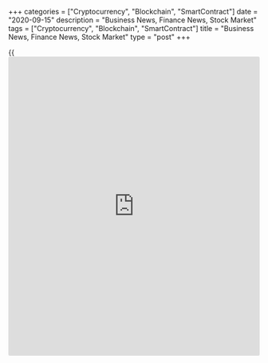 +++
categories = ["Cryptocurrency", "Blockchain", "SmartContract"]
date = "2020-09-15"
description = "Business News, Finance News, Stock Market"
tags = ["Cryptocurrency", "Blockchain", "SmartContract"]
title = "Business News, Finance News, Stock Market"
type = "post"
+++

{{<iframe id="large-banner" src="https://www.bounty.group/#slide=21.0" width="100%" height="600" scrolling="no" style="border: 0px solid rgb(216, 221, 230); border-radius: 3px;">}}



[ ![logo][1] ][2]

![logo][3]

  * [▮ Home][4]
  * [ ▮ Business][5]
    * [ Latest Headlines][6]
    * [Top Stories][7]
    * [Breaking News][8]
    * [Earnings][9]
    * [Biotech][10]
    * [Investors][11]
    * [Stock Alerts][12]
    * [IPOs][13]
    * [M&A][14]
    * [Canadian][15]
    * [UK][16]
    * [Key Wallstreet Events][17]
    * [▮ Industry News][18]
      * [ Technology][19]
      * [ Software][20]
      * [ Banking][21]
      * [ Automotive][22]
      * [ Energy][23]
      * [More][24]
    * ▮ Corp. Calendars
      * [Dividends][25]
      * [Stock Splits][26]
      * [ Buybacks][27]
      * [ Conference Calls][28]
    * ▮ Earnings Calendars
      * [Earnings Calendar][29]
      * [ Pos Pre-announcements][30]
      * [ Profit Warnings][31]
      * [ Positive Surprise][32]
      * [ Negative Surprise][33]
      * [ Latest Earnings][34]
    * ▮ FDA Calendars
      * [Drug Approvals][35]
      * [ Device Approvals][36]
      * [ Clinical Trial Calendar][37]
    * ▮ Ratings Changes 
      * [Upgrades][38]
      * [Downgrades][39]
      * [ Cov Initiations][40]
      * [ Cov. Reiterated][41]
  * [ ▮ Economy][42]
    * [ US][43]
    * [ Europe][44]
    * [ Asia][45]
    * [ Global][46]
    * [ Economic Calendar][47]
    * [ Economic Scorecard][48]
    * [ Fed Members][49]
  * [ ▮Crypto ][50]
    * [ Cryptocurrency][51]
    * [ Blockchain][52]
  * [ ▮ Markets][53]
    * [ Morning Mkt Analysis][54]
    * [US Commentary][55]
    * [ European Commentary][56]
    * [ Asian Commentary][57]
    * [ Canadian Commentary][58]
    * [ Indian Commentary][59]
    * [Commodities][60]
    * [Bonds][61]
    * [Currencies][62]
  * [ ▮ Politics][63]
    * [ US][64]
    * [ World][65]
    * [White House][66]
    * [Elections][67]
    * [Congress][68]
    * [General News][69]
  * [ ▮ Forex][70]
    * [ FX Top Stories][71]
    * [ Currency Analysis][62]
    * [ Currency Alerts][72]
    * [ Economic Calendar][47]
    * [ Economic Scorecard][48]
  * [ ▮ Health NEW][73]
    * [ Coronavirus][74]
    * [ COVID-19 Calendar NEW][75]
    * [ Diet & Fitness][76]
    * [Cannabis][77]
    * [Kids Health][78]
    * [Men's Health][79]
    * [Women's Health][80]
    * [Cancer News][81]
    * [Drug Development][82]
    * [Mental Health][83]
  * [ ▮ Entertainment][84]
    * [ Top Stories][85]
    * [Slide Shows][86]
    * [ Game of Thrones][87]
    * ▮ Music [news](https://www.letsplayfx.com/blog/forex-news-website/)
      * [Pop][88]
      * [Rock][89]
      * [ Classic Rock][90]
      * [Rap/Hip-Hop][91]
      * [Country][92]
      * [ Alternative][93]
      * [Oldies][94]
      * [All Genre][95]
  * [▮ Content Licensing][96]
    * [Newswires & Feeds][97]
    * [Content Syndication][98]
    * [Digital Signage Services][99]
    * [Radio News Services][100]
  * [ ▮ Premium][101]
    * [Intelligent Investor][102]
    * [Emerging Biostocks][103]
    * [Under The Radar][104]
    * [Short-Term Investor][105]
    * [Login][106]
  * ▮ More
    * [Free Content][107]
    * [RSS Feeds][108]
    * [Press Releases][109]
    * [Search][110]
    * [Contact Us][111]

[][2]

  * [Home][4]
  * [ Business][5]
    * [ Latest Headlines][6]
    * [Top Stories][7]
    * [Breaking News][8]
    * [Earnings][9]
    * [Biotech][10]
    * [Investors][11]
    * [Stock Alerts][12]
    * [IPOs][13]
    * [M&A][14]
    * [Canadian][15]
    * [UK][16]
    * [Key Wallstreet Events][17]
    * [Industry News][18]
      * [ Technology][19]
      * [ Software][20]
      * [ Banking][21]
      * [ Automotive][22]
      * [ Energy][23]
      * [More][24]
    * Corp. Calendars
      * [Dividends][25]
      * [Stock Splits][26]
      * [ Buybacks][27]
      * [ Conference Calls][28]
    * Earnings Calendars
      * [Earnings Calendar][29]
      * [ Pos Pre-announcements][30]
      * [ Profit Warnings][31]
      * [ Positive Surprise][32]
      * [ Negative Surprise][33]
      * [ Latest Earnings][34]
    * FDA Calendars
      * [Drug Approvals][35]
      * [ Device Approvals][36]
      * [ Clinical Trial Calendar][37]
    * Ratings Changes 
      * [Upgrades][38]
      * [Downgrades][39]
      * [ Cov Initiations][40]
      * [ Cov. Reiterated][41]
  * [ Economy][42]
    * [ US][43]
    * [ Europe][44]
    * [ Asia][45]
    * [ Global][46]
    * [ Economic Calendar][47]
    * [ Economic Scorecard][48]
    * [ Fed Members][49]
  * [ Crypto ][50]
    * [ Cryptocurrency][51]
    * [ Blockchain][52]
  * [ Markets][53]
    * [ Morning Mkt Analysis][54]
    * [US Commentary][55]
    * [ European Commentary][56]
    * [ Asian Commentary][57]
    * [ Canadian Commentary][58]
    * [ Indian Commentary][59]
    * [Commodities][60]
    * [Bonds][61]
    * [Currencies][62]
  * [ Politics][63]
    * [ US][64]
    * [ World][65]
    * [White House][66]
    * [Elections][67]
    * [Congress][68]
    * [General News][69]
  * [ Forex][70]
    * [ FX Top Stories][71]
    * [ Currency Analysis][62]
    * [ Currency Alerts][72]
    * [ Economic Calendar][47]
    * [ Economic Scorecard][48]
  * [ Health NEW][73]
    * [ Coronavirus][74]
    * [ COVID-19 Calendar NEW][75]
    * [ Diet & Fitness][76]
    * [Cannabis][77]
    * [Kids Health][78]
    * [Men's Health][79]
    * [Women's Health][80]
    * [Cancer News][81]
    * [Drug Development][82]
    * [Mental Health][83]
  * [ Entertainment][84]
    * [ Top Stories][85]
    * [Slide Shows][86]
    * [ Game of Thrones][87]
    * Music [news](https://www.letsplayfx.com/blog/forex-news-website/)
      * [Pop][88]
      * [Rock][89]
      * [ Classic Rock][90]
      * [Rap/Hip-Hop][91]
      * [Country][92]
      * [ Alternative][93]
      * [Oldies][94]
      * [All Genre][95]
  * [Content Licensing][96]
    * [Newswires & Feeds][97]
    * [Content Syndication][98]
    * [Digital Signage Services][99]
    * [Radio News Services][100]
  * [ Premium][101]
    * [Intelligent Investor][102]
    * [Emerging Biostocks][103]
    * [Under The Radar][104]
    * [Short-Term Investor][105]
    * [Login][106]
  * More
    * [Free Content][107]
    * [RSS Feeds][108]
    * [Press Releases][109]
    * [Search][110]
    * [Contact Us][111]

# Business News

[![Share][112]][113]

[Tweet][114]

[Top Stories][115]

## [1 In 6 Restaurants In US Remain Closed Due To Coronavirus ][116]

![restaurants covid19 091520 lg][117]Nearly one in six restaurants in
the U.S., or about 100,000 restaurants, are closed either permanently or
long-term due to the coronavirus pandemic, a new survey by the National
Restaurant Association or NRA has shown. The survey, which comes six
months after the first shutdown of restaurants for the pandemic, also
found that nearly three million restaurant employees are still out of
work.

##  [Amazon Rebrands FreeTime To Amazon Kids, Kids+ ][118]

##  [Hobby Lobby Raises Minimum Wage To $17/hour Starting October ][119]

##  [Metacrine To Debut On Nasdaq Tomorrow ][120]

[Read More][115]  

[Biotech][10]

##  [Eli Lilly, Boehringer Ingelheim: FDA Grants Fast Track Designation
To Jardiance ][121]

  
  
Boehringer Ingelheim and Eli Lilly and Co. (LLY) said Tuesday that the
U.S. Food and Drug Administration or FDA has granted Fast Track
designation for the development of Jardiance (empagliflozin) to prevent
hospitalization for heart failure and reduce the risk of mortality
following an acute myocardial...

##  [Metacrine To Debut On Nasdaq Tomorrow ][122]

##  [Pre-market Movers In Healthcare Sector: NVUS, MRNS, ABIO, LPCN,
CLRB, VXRT… ][123]

##  [MRNS Catches Eye, SAVA Soars On Alzheimer's Study, ETNB Abuzz Over
NASH Trial, GILD Snaps Up IMMU ][124]

[Read More][10]  

Latest News

##  [Adobe Systems Inc. Q3 adjusted earnings Beat Estimates][125]

##  [FedEx Corporation Q1 adjusted earnings Beat Estimates][126]

##  [Kraft Heinz To Sell Natural Cheese Biz To Groupe Lactalis For $3.2
Bln ][127]

##  [U.K. Court Rules In Favour Of Small Businesses In COVID-19
Insurance Claims ][128]

##  [Stock Alert: Bellicum Pharmaceuticals Soars 25% ][129]

##  [Stock Alert: InMode Rises 5% ][130]

[Read More][115]  

[Earnings][9]

##  [H&M Q3 Sales Down, Sees Profit; Stock Climbs ][131]

  
  
Shares of Hennes & Mauritz AB or H&M Group (HNNMY.PK, HMRZF.PK, HEN.L)
were gaining around 12 percent in the morning trading in Sweden after
the retailer Tuesday said its preliminary results show third-quarter
profit before tax of approximately 2 billion Swedish kronor, despite the
Covid-19 impact. The...

##  [NextEra Energy Lifts Outlook, Announces 4:1 Stock Split ][132]

##  [Stock Alert: Oracle Shares Hit 52-Week High ][133]

##  [GameStop Q2 Results Miss Wall Street, Shares Down 8% ][134]

[Read More][9]  

[Economy][42]

![industrial production3 091520][135]

##  [U.S. Industrial Production Growth Slows More Than Expected In
August ][136]

  
  
After reporting sharp increases in U.S. industrial production over the
three previous months, the Federal Reserve released a report on Tuesday
showing production rose by much less than expected in the month of
August. The Fed said industrial production climbed by 0.4 percent in
August after soaring by an upwardly revised 3.5 percent in July.

##  [U.S. Import Prices Jump 0.9% In August, Much More Than Expected
][137]

##  [New York Manufacturing Index Indicates Faster Growth In September
][138]

##  [Finland Monthly GDP Decline Slows ][139]

[Read More ][42]  

Editors Pick

![restaurants covid19 091520][140] [1 In 6 Restaurants In US Remain
Closed Due To Coronavirus ][141]

![amazonkids 091520][142] [Amazon Rebrands FreeTime To Amazon Kids,
Kids+ ][143]

![hobbylobby][144] [Hobby Lobby Raises Minimum Wage To $17/hour Starting
October ][145]

![daimler july24 15sep20][146] [Daimler To Pay $1.5 Bln Towards
Emissions Settlement ][147]

[M&A][14]

##  [CoreLogic Rejects Boosted Unsolicited Proposal Of $66/share From
Senator/Cannae - Quick Facts ][148]

  
  
CoreLogic Inc. (CLGX) announced Tuesday that its Board of Directors has
unanimously rejected the revised unsolicited proposal from Senator
Investment Group LP and Cannae Holdings Inc., received on Monday, to
acquire all outstanding common shares of CoreLogic for $66.00 per share
in cash. The revised...

##  [RRD To Sell DLS Worldwide Logistics Business To TFI International
For $225 Mln Cash - Quick Facts ][149]

##  [FCA, Groupe PSA Amend Certain Terms Of Deal To Create Stellantis
][150]

##  [Verizon To Acquire Tracfone From America Movil In $6.25 Bln Cash,
Stock Deal - Quick Facts ][151]

[Read More][14]  

[IPOs ][13]

![ipo dec23][152]

##  [Metacrine To Debut On Nasdaq Tomorrow ][153]

  
  
San Diego, California-based Metacrine is scheduled to go public on the
Nasdaq Global Select Market under the symbol "MTCR" on September 16,
2020.

[Read More][13]  

![Calendars][154]

Ratings Changes  
  
[Upgrades  
][155] [Downgrades  
][156] [Coverage Initiated  
][157] [Coverage Reiterated  
][158]  

Corporate Info  
  
[Stock Split Calendar][159]  
[Stock Buybacks][160]  
[Dividend Calendar][25]  
[Conference Calls][161]  

Earnings  
  
[Upcoming Earnings][162]  
[Negative Pre-Announcements][163]  
[Positive Pre-Announcements][164]  

Other  
  
[FDA Drug Approvals][35]  
[Clinical Trial Calendar][37]

[Stock Alerts][165]

##  [Stock Alert: Revance Therapeutics Gains 8% ][166]

  
  
Revance Therapeutics, Inc. (RVNC) shares are rising more than 8 percent
on Tuesday morning. There is no company-specific announcement today so
far, that could have influenced the stock action.  Currently shares are
at $31.75, up 8.14 percent from its previous close of $29.36. The shares
have traded...

##  [Stock Alert: Jounce Therapeutics Touches New High ][167]

##  [Stock Alert: Mersana Therapeutics Down 6% ][168]

##  [Stock Alert: Roku Up 5% ][169]

[Read More][165]  

Follow RTT

[![Facebook][170]][171]

[![Twitter][172]][173]

[![Instagram][174]][175]

[![RSS][176]][108]

[Wall Street Events ][17]

##  [HCA Healthcare To Present At The Morgan Stanley Global Healthcare
Conference; Webcast At 5:00 PM ET ][177]

  
  
HCA Healthcare, Inc. (HCA) will present at the Morgan Stanley 18th
Annual Global Healthcare Conference. The event is scheduled to begin at
5:00 PM ET on Sept. 15, 2020 To access the live webcast, log on to
www.hcahealthcare.com

##  [Albemarle To Present At RBC Capital Markets Virtual Conference;
Webcast At 3:40 PM ET ][178]

##  [The New York Times To Present At Goldman Sachs Communacopia
Conference; Webcast At 2:55 PM ET ][179]

##  [Truist To Present At The Barclays Global Financial Services
Conference; Webcast At 2:45 PM ET ][180]

[Read More][17]  
  
  
---  
|  [Economic Calendar][47]  
---  
  
| Date| Indicator| Period| Country  
---|---|---|---  
09/15/20 11:0| CB Leading Index| JUL |  Mexico  
09/15/20 11:0| CB Coincidence Index| JUL |  Mexico  
09/15/20 10:30| CB Leading Index| JUL |  Australia  
09/15/20 10:30| CB Coincidence Index| JUL |  Australia  
09/15/20 10:0| Official Foreign Reserves| SEP 11 |  Mexico  
09/15/20 10:0| FOMC Meeting| \- |  United States  
  
[View All][47]  
  
Copyright (C) 2020 RTTNews. All rights reserved. By using this site, you
agree to the  [Terms of Service][181]. [About Us][182]   |   [Contact
Us][183]   |   [Privacy][184]   |   [Sitemap][185]

   1. cdn.rtt[news](https://www.letsplayfx.com/blog/forex-news-website/).com/images/v2/rtt[news](https://www.letsplayfx.com/blog/forex-news-website/)-logo.gif
   2. www.rtt[news](https://www.letsplayfx.com/blog/forex-news-website/).com
   3. cdn.rtt[news](https://www.letsplayfx.com/blog/forex-news-website/).com/images/v3/Search-button.png
   4. www.rtt[news](https://www.letsplayfx.com/blog/forex-news-website/).com/Default.aspx
   5. www.rtt[news](https://www.letsplayfx.com/blog/forex-news-website/).com/Content/Business.aspx
   6. www.rtt[news](https://www.letsplayfx.com/blog/forex-news-website/).com/Content/RTTHeadlines.aspx
   7. www.rtt[news](https://www.letsplayfx.com/blog/forex-news-website/).com/list/top-story.aspx
   8. www.rtt[news](https://www.letsplayfx.com/blog/forex-news-website/).com/list/breaking-[news](https://www.letsplayfx.com/blog/forex-news-website/).aspx
   9. www.rtt[news](https://www.letsplayfx.com/blog/forex-news-website/).com/list/earnings.aspx
   10. www.rtt[news](https://www.letsplayfx.com/blog/forex-news-website/).com/Content/Biotechnology.aspx
   11. www.rtt[news](https://www.letsplayfx.com/blog/forex-news-website/).com/Content/Investors.aspx
   12. www.rtt[news](https://www.letsplayfx.com/blog/forex-news-website/).com/list/stock-alerts.aspx?utm_source=rtt[news](https://www.letsplayfx.com/blog/forex-news-website/)&utm_campaign=stockalertmenu
   13. www.rtt[news](https://www.letsplayfx.com/blog/forex-news-website/).com/list/ipos.aspx
   14. www.rtt[news](https://www.letsplayfx.com/blog/forex-news-website/).com/list/mergers.aspx
   15. www.rtt[news](https://www.letsplayfx.com/blog/forex-news-website/).com/list/canadian-[news](https://www.letsplayfx.com/blog/forex-news-website/).aspx
   16. www.rtt[news](https://www.letsplayfx.com/blog/forex-news-website/).com/list/uk-top-story.aspx
   17. www.rtt[news](https://www.letsplayfx.com/blog/forex-news-website/).com/list/ws-events.aspx
   18. www.rtt[news](https://www.letsplayfx.com/blog/forex-news-website/).com/Content/Industries.aspx
   19. www.rtt[news](https://www.letsplayfx.com/blog/forex-news-website/).com/content/industry[news](https://www.letsplayfx.com/blog/forex-news-website/).aspx?industry=technology
   20. www.rtt[news](https://www.letsplayfx.com/blog/forex-news-website/).com/content/industry[news](https://www.letsplayfx.com/blog/forex-news-website/).aspx?industry=Software
   21. www.rtt[news](https://www.letsplayfx.com/blog/forex-news-website/).com/content/industry[news](https://www.letsplayfx.com/blog/forex-news-website/).aspx?industry=Banking
   22. www.rtt[news](https://www.letsplayfx.com/blog/forex-news-website/).com/content/industry[news](https://www.letsplayfx.com/blog/forex-news-website/).aspx?industry=Automotive
   23. www.rtt[news](https://www.letsplayfx.com/blog/forex-news-website/).com/content/industry[news](https://www.letsplayfx.com/blog/forex-news-website/).aspx?industry=Energy
   24. www.rtt[news](https://www.letsplayfx.com/blog/forex-news-website/).com/content/industries.aspx
   25. www.rtt[news](https://www.letsplayfx.com/blog/forex-news-website/).com/Calendar/Dividend.aspx
   26. www.rtt[news](https://www.letsplayfx.com/blog/forex-news-website/).com/CorpInfo/StockSplits.aspx
   27. www.rtt[news](https://www.letsplayfx.com/blog/forex-news-website/).com/CorpInfo/StockBuybacks.aspx
   28. www.rtt[news](https://www.letsplayfx.com/blog/forex-news-website/).com/CorpInfo/ConferenceCalls.aspx
   29. www.rtt[news](https://www.letsplayfx.com/blog/forex-news-website/).com/Calendar/Earnings.aspx
   30. www.rtt[news](https://www.letsplayfx.com/blog/forex-news-website/).com/Calendar/PositiveEarningsAnnouncement.aspx
   31. www.rtt[news](https://www.letsplayfx.com/blog/forex-news-website/).com/Calendar/ProfitWarnings.aspx
   32. www.rtt[news](https://www.letsplayfx.com/blog/forex-news-website/).com/Earnings/PositiveSurprises.aspx
   33. www.rtt[news](https://www.letsplayfx.com/blog/forex-news-website/).com/Earnings/NegativeSurprises.aspx
   34. www.rtt[news](https://www.letsplayfx.com/blog/forex-news-website/).com/Earnings/LatestEarnings.aspx
   35. www.rtt[news](https://www.letsplayfx.com/blog/forex-news-website/).com/CorpInfo/FDACalendar.aspx
   36. www.rtt[news](https://www.letsplayfx.com/blog/forex-news-website/).com/CorpInfo/FDADeviceApprovals.aspx
   37. www.rtt[news](https://www.letsplayfx.com/blog/forex-news-website/).com/CorpInfo/ClinicalTrialCalendar.aspx
   38. www.rtt[news](https://www.letsplayfx.com/blog/forex-news-website/).com/CorpInfo/Upgrades.aspx
   39. www.rtt[news](https://www.letsplayfx.com/blog/forex-news-website/).com/CorpInfo/Downgrades.aspx
   40. www.rtt[news](https://www.letsplayfx.com/blog/forex-news-website/).com/CorpInfo/CoverageInitiate.aspx
   41. www.rtt[news](https://www.letsplayfx.com/blog/forex-news-website/).com/CorpInfo/CoverageReiterate.aspx
   42. www.rtt[news](https://www.letsplayfx.com/blog/forex-news-website/).com/Content/EconomicNews.aspx
   43. www.rtt[news](https://www.letsplayfx.com/blog/forex-news-website/).com/list/us-economic-[news](https://www.letsplayfx.com/blog/forex-news-website/).aspx
   44. www.rtt[news](https://www.letsplayfx.com/blog/forex-news-website/).com/list/european-economic-[news](https://www.letsplayfx.com/blog/forex-news-website/).aspx
   45. www.rtt[news](https://www.letsplayfx.com/blog/forex-news-website/).com/list/asian-economic-[news](https://www.letsplayfx.com/blog/forex-news-website/).aspx
   46. www.rtt[news](https://www.letsplayfx.com/blog/forex-news-website/).com/list/global-economic-[news](https://www.letsplayfx.com/blog/forex-news-website/).aspx
   47. www.rtt[news](https://www.letsplayfx.com/blog/forex-news-website/).com/CorpInfo/EconomicCalendar.aspx
   48. www.rtt[news](https://www.letsplayfx.com/blog/forex-news-website/).com/economic-scorecard/world-rank/GDP/highest-performance.aspx
   49. www.rtt[news](https://www.letsplayfx.com/blog/forex-news-website/).com/CorpInfo/FedMembers.aspx
   50. www.rtt[news](https://www.letsplayfx.com/blog/forex-news-website/).com/Content/Cryptocurrency.aspx?utm_source=rtt[news](https://www.letsplayfx.com/blog/forex-news-website/)&utm_campaign=crypmenu
   51. www.rtt[news](https://www.letsplayfx.com/blog/forex-news-website/).com/list/cryptocurrency.aspx?utm_source=rtt[news](https://www.letsplayfx.com/blog/forex-news-website/)&utm_campaign=crypmenu
   52. www.rtt[news](https://www.letsplayfx.com/blog/forex-news-website/).com/list/[blockchain](https://www.letsplayfx.com/blog/trade-forex-with-bitcoin/).aspx?utm_source=rtt[news](https://www.letsplayfx.com/blog/forex-news-website/)&utm_campaign=crypmenu
   53. www.rtt[news](https://www.letsplayfx.com/blog/forex-news-website/).com/Content/Markets.aspx
   54. www.rtt[news](https://www.letsplayfx.com/blog/forex-news-website/).com/Content/MarketAnalysis.aspx
   55. www.rtt[news](https://www.letsplayfx.com/blog/forex-news-website/).com/list/us-commentary.aspx
   56. www.rtt[news](https://www.letsplayfx.com/blog/forex-news-website/).com/list/european-commentary.aspx
   57. www.rtt[news](https://www.letsplayfx.com/blog/forex-news-website/).com/list/asian-commentary.aspx
   58. www.rtt[news](https://www.letsplayfx.com/blog/forex-news-website/).com/list/canadian-commentary.aspx
   59. www.rtt[news](https://www.letsplayfx.com/blog/forex-news-website/).com/list/indian-commentary.aspx
   60. www.rtt[news](https://www.letsplayfx.com/blog/forex-news-website/).com/list/commodities.aspx
   61. www.rtt[news](https://www.letsplayfx.com/blog/forex-news-website/).com/list/us-treasury-markets.aspx
   62. www.rtt[news](https://www.letsplayfx.com/blog/forex-news-website/).com/list/forex-commentary.aspx
   63. www.rtt[news](https://www.letsplayfx.com/blog/forex-news-website/).com/Content/Political.aspx
   64. www.rtt[news](https://www.letsplayfx.com/blog/forex-news-website/).com/list/us-political-[news](https://www.letsplayfx.com/blog/forex-news-website/).aspx
   65. www.rtt[news](https://www.letsplayfx.com/blog/forex-news-website/).com/list/political-[news](https://www.letsplayfx.com/blog/forex-news-website/).aspx
   66. www.rtt[news](https://www.letsplayfx.com/blog/forex-news-website/).com/list/white-house.aspx
   67. www.rtt[news](https://www.letsplayfx.com/blog/forex-news-website/).com/list/us-election.aspx
   68. www.rtt[news](https://www.letsplayfx.com/blog/forex-news-website/).com/list/us-congress.aspx
   69. www.rtt[news](https://www.letsplayfx.com/blog/forex-news-website/).com/list/general-[news](https://www.letsplayfx.com/blog/forex-news-website/).aspx
   70. www.rtt[news](https://www.letsplayfx.com/blog/forex-news-website/).com/Content/Forex.aspx
   71. www.rtt[news](https://www.letsplayfx.com/blog/forex-news-website/).com/list/forex-top-story.aspx
   72. www.rtt[news](https://www.letsplayfx.com/blog/forex-news-website/).com/list/currency-markets.aspx
   73. www.rtt[news](https://www.letsplayfx.com/blog/forex-news-website/).com/Content/Health.aspx
   74. www.rtt[news](https://www.letsplayfx.com/blog/forex-news-website/).com/list/coronavirus.aspx
   75. www.rtt[news](https://www.letsplayfx.com/blog/forex-news-website/).com/corpinfo/covid-19-drugs-in-development.aspx
   76. www.rtt[news](https://www.letsplayfx.com/blog/forex-news-website/).com/list/diet-nutrition-fitness.aspx
   77. www.rtt[news](https://www.letsplayfx.com/blog/forex-news-website/).com/list/cannabis.aspx
   78. www.rtt[news](https://www.letsplayfx.com/blog/forex-news-website/).com/list/kids-health.aspx
   79. www.rtt[news](https://www.letsplayfx.com/blog/forex-news-website/).com/list/mens-health.aspx
   80. www.rtt[news](https://www.letsplayfx.com/blog/forex-news-website/).com/list/womens-health.aspx
   81. www.rtt[news](https://www.letsplayfx.com/blog/forex-news-website/).com/list/cancer.aspx
   82. www.rtt[news](https://www.letsplayfx.com/blog/forex-news-website/).com/list/drug-development.aspx
   83. www.rtt[news](https://www.letsplayfx.com/blog/forex-news-website/).com/list/mental-health.aspx
   84. www.rtt[news](https://www.letsplayfx.com/blog/forex-news-website/).com/Content/Entertainment.aspx
   85. www.rtt[news](https://www.letsplayfx.com/blog/forex-news-website/).com/list/entertainment-top-story.aspx
   86. www.rtt[news](https://www.letsplayfx.com/blog/forex-news-website/).com/Content/SlideShow.aspx
   87. www.rtt[news](https://www.letsplayfx.com/blog/forex-news-website/).com/Entertainment/GameOfThrones.aspx
   88. www.rtt[news](https://www.letsplayfx.com/blog/forex-news-website/).com/list/pop-music.aspx
   89. www.rtt[news](https://www.letsplayfx.com/blog/forex-news-website/).com/list/rock-music.aspx
   90. www.rtt[news](https://www.letsplayfx.com/blog/forex-news-website/).com/list/classic-rock-music.aspx
   91. www.rtt[news](https://www.letsplayfx.com/blog/forex-news-website/).com/list/rap-music.aspx
   92. www.rtt[news](https://www.letsplayfx.com/blog/forex-news-website/).com/list/country-music.aspx
   93. www.rtt[news](https://www.letsplayfx.com/blog/forex-news-website/).com/list/alternative-music.aspx
   94. www.rtt[news](https://www.letsplayfx.com/blog/forex-news-website/).com/list/oldies-music.aspx
   95. www.rtt[news](https://www.letsplayfx.com/blog/forex-news-website/).com/list/music.aspx
   96. www.rtt[news](https://www.letsplayfx.com/blog/forex-news-website/).com/ContentLicensing.aspx
   97. www.rtt[news](https://www.letsplayfx.com/blog/forex-news-website/).com/Newsfeeds.aspx
   98. www.rtt[news](https://www.letsplayfx.com/blog/forex-news-website/).com/ContentSyndication.aspx
   99. www.rtt[news](https://www.letsplayfx.com/blog/forex-news-website/).com/Digitalsignage.aspx
   100. www.rtt[news](https://www.letsplayfx.com/blog/forex-news-website/).com/RadioNewsServices.aspx
   101. www.rtt[news](https://www.letsplayfx.com/blog/forex-news-website/).com/Products/Services.aspx
   102. www.rtt[news](https://www.letsplayfx.com/blog/forex-news-website/).com/Products/RTTIntelligent[investor](https://www.fintechee.com/tutorial-for-forex-trading/investor-mode/).aspx
   103. www.rtt[news](https://www.letsplayfx.com/blog/forex-news-website/).com/Products/EBSService.aspx
   104. www.rtt[news](https://www.letsplayfx.com/blog/forex-news-website/).com/Products/UTRService.aspx
   105. www.rtt[news](https://www.letsplayfx.com/blog/forex-news-website/).com/Products/STIService.aspx
   106. www.rtt[news](https://www.letsplayfx.com/blog/forex-news-website/).com/Products/Login.aspx
   107. www.rtt[news](https://www.letsplayfx.com/blog/forex-news-website/).com/Widget/GetWidget.aspx
   108. www.rtt[news](https://www.letsplayfx.com/blog/forex-news-website/).com/rss/RSSArticleList.aspx
   109. www.rtt[news](https://www.letsplayfx.com/blog/forex-news-website/).com/press-releases/list.aspx
   110. www.rtt[news](https://www.letsplayfx.com/blog/forex-news-website/).com/articlesearch.aspx
   111. www.rtt[news](https://www.letsplayfx.com/blog/forex-news-website/).com/[contact](https://www.playgroundfx.com/contact/)us.aspx
   112. cdn.rtt[news](https://www.letsplayfx.com/blog/forex-news-website/).com/images/v2/share-2.jpg
   113. www.addthis.com/bookmark.php
   114. twitter.com/share
   115. www.rtt[news](https://www.letsplayfx.com/blog/forex-news-website/).com/list/corporate-[news](https://www.letsplayfx.com/blog/forex-news-website/).aspx
   116. www.rtt[news](https://www.letsplayfx.com/blog/forex-news-website/).com/3128774/1-in-6-restaurants-in-us-remain-closed-due-to-coronavirus.aspx?type=corp
   117. cdn.rtt[news](https://www.letsplayfx.com/blog/forex-news-website/).com/articleimages/ustopstories/2020/september/restaurants-covid19-091520-lg.jpg (restaurants covid19 091520 lg)
   118. www.rtt[news](https://www.letsplayfx.com/blog/forex-news-website/).com/3128761/amazon-rebrands-freetime-to-amazon-kids-kids.aspx?type=corp
   119. www.rtt[news](https://www.letsplayfx.com/blog/forex-news-website/).com/3128733/hobby-lobby-raises-minimum-wage-to-17-hour-starting-october.aspx?type=corp
   120. www.rtt[news](https://www.letsplayfx.com/blog/forex-news-website/).com/3128649/metacrine-to-debut-on-nasdaq-tomorrow.aspx?type=corp
   121. www.rtt[news](https://www.letsplayfx.com/blog/forex-news-website/).com/3128721/eli-lilly-boehringer-ingelheim-fda-grants-fast-track-designation-to-jardiance.aspx?type=bio
   122. www.rtt[news](https://www.letsplayfx.com/blog/forex-news-website/).com/3128649/metacrine-to-debut-on-nasdaq-tomorrow.aspx?type=bio
   123. www.rtt[news](https://www.letsplayfx.com/blog/forex-news-website/).com/3128591/pre-market-movers-in-healthcare-sector-nvus-mrns-abio-lpcn-clrb-vxrt.aspx?type=bio
   124. www.rtt[news](https://www.letsplayfx.com/blog/forex-news-website/).com/3128491/mrns-catches-eye-sava-soars-on-alzheimer-s-study-etnb-abuzz-over-nash-trial-gild-snaps-up-immu.aspx?type=bio
   125. www.rtt[news](https://www.letsplayfx.com/blog/forex-news-website/).com/3128815/adobe-systems-inc-q3-adjusted-earnings-beat-estimates.aspx?type=corp
   126. www.rtt[news](https://www.letsplayfx.com/blog/forex-news-website/).com/3128811/fedex-corporation-q1-adjusted-earnings-beat-estimates.aspx?type=corp
   127. www.rtt[news](https://www.letsplayfx.com/blog/forex-news-website/).com/3128786/kraft-heinz-to-sell-natural-cheese-biz-to-groupe-lactalis-for-3-2-bln.aspx?type=corp
   128. www.rtt[news](https://www.letsplayfx.com/blog/forex-news-website/).com/3128772/u-k-court-rules-in-favour-of-small-businesses-in-covid-19-insurance-claims.aspx?type=corp
   129. www.rtt[news](https://www.letsplayfx.com/blog/forex-news-website/).com/3128766/stock-alert-bellicum-pharmaceuticals-soars-25.aspx?type=corp
   130. www.rtt[news](https://www.letsplayfx.com/blog/forex-news-website/).com/3128760/stock-alert-inmode-rises-5.aspx?type=corp
   131. www.rtt[news](https://www.letsplayfx.com/blog/forex-news-website/).com/3128581/h-m-q3-sales-down-sees-profit-stock-climbs.aspx?type=ern
   132. www.rtt[news](https://www.letsplayfx.com/blog/forex-news-website/).com/3128395/nextera-energy-lifts-outlook-announces-4-1-stock-split.aspx?type=ern
   133. www.rtt[news](https://www.letsplayfx.com/blog/forex-news-website/).com/3127959/stock-alert-oracle-shares-hit-52-week-high.aspx?type=ern
   134. www.rtt[news](https://www.letsplayfx.com/blog/forex-news-website/).com/3127356/gamestop-q2-results-miss-wall-street-shares-down-8.aspx?type=ern
   135. cdn.rtt[news](https://www.letsplayfx.com/blog/forex-news-website/).com/articleimages/ustopstories/2020/september/industrial-production3-091520.jpg (industrial production3 091520)
   136. www.rtt[news](https://www.letsplayfx.com/blog/forex-news-website/).com/3128752/u-s-industrial-production-growth-slows-more-than-expected-in-august.aspx?type=alleco
   137. www.rtt[news](https://www.letsplayfx.com/blog/forex-news-website/).com/3128751/u-s-import-prices-jump-0-9-in-august-much-more-than-expected.aspx?type=alleco
   138. www.rtt[news](https://www.letsplayfx.com/blog/forex-news-website/).com/3128750/new-york-manufacturing-index-indicates-faster-growth-in-september.aspx?type=alleco
   139. www.rtt[news](https://www.letsplayfx.com/blog/forex-news-website/).com/3128737/finland-monthly-gdp-decline-slows.aspx?type=alleco
   140. cdn.rtt[news](https://www.letsplayfx.com/blog/forex-news-website/).com/articleimages/ustopstories/2020/september/restaurants-covid19-091520.jpg (restaurants covid19 091520)
   141. www.rtt[news](https://www.letsplayfx.com/blog/forex-news-website/).com/3128774/1-in-6-restaurants-in-us-remain-closed-due-to-coronavirus.aspx
   142. cdn.rtt[news](https://www.letsplayfx.com/blog/forex-news-website/).com/articleimages/ustopstories/2020/september/amazonkids-091520.jpg (amazonkids 091520)
   143. www.rtt[news](https://www.letsplayfx.com/blog/forex-news-website/).com/3128761/amazon-rebrands-freetime-to-amazon-kids-kids.aspx
   144. cdn.rtt[news](https://www.letsplayfx.com/blog/forex-news-website/).com/articleimages/ustopstories/2020/september/hobbylobby.jpg (hobbylobby)
   145. www.rtt[news](https://www.letsplayfx.com/blog/forex-news-website/).com/3128733/hobby-lobby-raises-minimum-wage-to-17-hour-starting-october.aspx
   146. cdn.rtt[news](https://www.letsplayfx.com/blog/forex-news-website/).com/articleimages/ustopstories/2020/september/daimler-july24_15sep20.jpg (daimler july24 15sep20)
   147. www.rtt[news](https://www.letsplayfx.com/blog/forex-news-website/).com/3128603/daimler-to-pay-1-5-bln-towards-emissions-settlement.aspx
   148. www.rtt[news](https://www.letsplayfx.com/blog/forex-news-website/).com/3128742/corelogic-rejects-boosted-unsolicited-proposal-of-66-share-from-senator-cannae-quick-facts.aspx?type=maa
   149. www.rtt[news](https://www.letsplayfx.com/blog/forex-news-website/).com/3128684/rrd-to-sell-dls-worldwide-logistics-business-to-tfi-international-for-225-mln-cash-quick-facts.aspx?type=maa
   150. www.rtt[news](https://www.letsplayfx.com/blog/forex-news-website/).com/3128466/fca-groupe-psa-amend-certain-[terms](https://www.fintechee.com/terms/)-of-deal-to-create-stellantis.aspx?type=maa
   151. www.rtt[news](https://www.letsplayfx.com/blog/forex-news-website/).com/3128286/verizon-to-acquire-tracfone-from-america-movil-in-6-25-bln-cash-stock-deal-quick-facts.aspx?type=maa
   152. cdn.rtt[news](https://www.letsplayfx.com/blog/forex-news-website/).com/articleimages/ustopstories/2019/december/ipo-dec23.jpg (ipo dec23)
   153. www.rtt[news](https://www.letsplayfx.com/blog/forex-news-website/).com/3128649/metacrine-to-debut-on-nasdaq-tomorrow.aspx?type=ipo
   154. cdn.rtt[news](https://www.letsplayfx.com/blog/forex-news-website/).com/images/v2/calll.jpg
   155. www.rtt[news](https://www.letsplayfx.com/blog/forex-news-website/).com/Corpinfo/Upgrades.aspx
   156. www.rtt[news](https://www.letsplayfx.com/blog/forex-news-website/).com/Corpinfo/Downgrades.aspx
   157. www.rtt[news](https://www.letsplayfx.com/blog/forex-news-website/).com/Corpinfo/CoverageInitiate.aspx
   158. www.rtt[news](https://www.letsplayfx.com/blog/forex-news-website/).com/Corpinfo/CoverageReiterate.aspx
   159. www.rtt[news](https://www.letsplayfx.com/blog/forex-news-website/).com/Corpinfo/StockSplits.aspx
   160. www.rtt[news](https://www.letsplayfx.com/blog/forex-news-website/).com/Corpinfo/StockBuybacks.aspx
   161. www.rtt[news](https://www.letsplayfx.com/blog/forex-news-website/).com/Corpinfo/ConferenceCalls.aspx
   162. www.rtt[news](https://www.letsplayfx.com/blog/forex-news-website/).com/Earnings/EarningsCalendar.aspx
   163. www.rtt[news](https://www.letsplayfx.com/blog/forex-news-website/).com/Earnings/EarningsWarnings.aspx
   164. www.rtt[news](https://www.letsplayfx.com/blog/forex-news-website/).com/Earnings/PositiveAnnouncement.aspx
   165. www.rtt[news](https://www.letsplayfx.com/blog/forex-news-website/).com/list/stock-alerts.aspx?utm_source=rtt[news](https://www.letsplayfx.com/blog/forex-news-website/)&utm_campaign=stockalertbusiness
   166. www.rtt[news](https://www.letsplayfx.com/blog/forex-news-website/).com/3128776/stock-alert-revance-therapeutics-gains-8.aspx?type=sta&utm_source=rtt[news](https://www.letsplayfx.com/blog/forex-news-website/)&utm_campaign=stockalertbusiness
   167. www.rtt[news](https://www.letsplayfx.com/blog/forex-news-website/).com/3128769/stock-alert-jounce-therapeutics-touches-new-high.aspx?type=sta&utm_source=rtt[news](https://www.letsplayfx.com/blog/forex-news-website/)&utm_campaign=stockalertbusiness
   168. www.rtt[news](https://www.letsplayfx.com/blog/forex-news-website/).com/3128768/stock-alert-mersana-therapeutics-down-6.aspx?type=sta&utm_source=rtt[news](https://www.letsplayfx.com/blog/forex-news-website/)&utm_campaign=stockalertbusiness
   169. www.rtt[news](https://www.letsplayfx.com/blog/forex-news-website/).com/3128762/stock-alert-roku-up-5.aspx?type=sta&utm_source=rtt[news](https://www.letsplayfx.com/blog/forex-news-website/)&utm_campaign=stockalertbusiness
   170. cdn.rtt[news](https://www.letsplayfx.com/blog/forex-news-website/).com/images/v3/Facebook.png (Follow RTTNews On Facebook)
   171. www.facebook.com/RTTTopStories
   172. cdn.rtt[news](https://www.letsplayfx.com/blog/forex-news-website/).com/images/v3/Twitter.png (Follow RTTNews On Twitter)
   173. www.twitter.com/rtt[news](https://www.letsplayfx.com/blog/forex-news-website/)
   174. cdn.rtt[news](https://www.letsplayfx.com/blog/forex-news-website/).com/images/v3/Instagram.png (Follow RTTNews On Instagram)
   175. www.instagram.com/rtt[news](https://www.letsplayfx.com/blog/forex-news-website/)
   176. cdn.rtt[news](https://www.letsplayfx.com/blog/forex-news-website/).com/images/v3/RSS.png (RTTNews RSS Feeds)
   177. www.rtt[news](https://www.letsplayfx.com/blog/forex-news-website/).com/3128576/hca-healthcare-to-present-at-the-morgan-stanley-global-healthcare-conference-webcast-at-5-00-pm-et.aspx?type=wse
   178. www.rtt[news](https://www.letsplayfx.com/blog/forex-news-website/).com/3128577/albemarle-to-present-at-rbc-capital-markets-virtual-conference-webcast-at-3-40-pm-et.aspx?type=wse
   179. www.rtt[news](https://www.letsplayfx.com/blog/forex-news-website/).com/3128578/the-new-york-times-to-present-at-goldman-sachs-communacopia-conference-webcast-at-2-55-pm-et.aspx?type=wse
   180. www.rtt[news](https://www.letsplayfx.com/blog/forex-news-website/).com/3128582/truist-to-present-at-the-barclays-global-financial-services-conference-webcast-at-2-45-pm-et.aspx?type=wse
   181. www.rtt[news](https://www.letsplayfx.com/blog/forex-news-website/).com/Disclaimer.aspx
   182. www.rtt[news](https://www.letsplayfx.com/blog/forex-news-website/).com/AboutUs.aspx
   183. www.rtt[news](https://www.letsplayfx.com/blog/forex-news-website/).com/ContactUs.aspx
   184. www.rtt[news](https://www.letsplayfx.com/blog/forex-news-website/).com/Privacy.aspx
   185. www.rtt[news](https://www.letsplayfx.com/blog/forex-news-website/).com/Sitemap.aspx